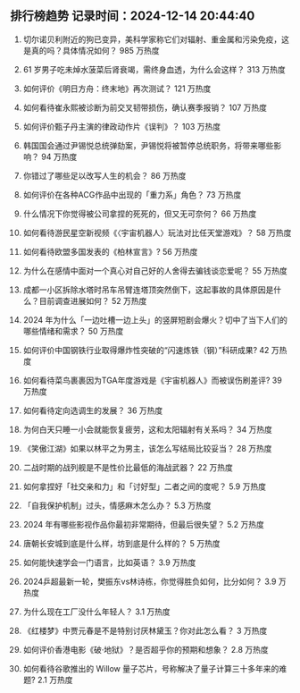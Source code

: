 
## 排行榜趋势 记录时间：2024-12-14 20:44:40
  
  1. 切尔诺贝利附近的狗已变异，美科学家称它们对辐射、重金属和污染免疫，这是真的吗？具体情况如何？ 985 万热度
    
  2. 61 岁男子吃未焯水菠菜后肾衰竭，需终身血透，为什么会这样？ 313 万热度
    
  3. 如何评价《明日方舟：终末地》再次测试？ 121 万热度
    
  4. 如何看待崔永熙被诊断为前交叉韧带损伤，确认赛季报销？ 107 万热度
    
  5. 如何评价甄子丹主演的律政动作片《误判》？ 103 万热度
    
  6. 韩国国会通过尹锡悦总统弹劾案，尹锡悦将被暂停总统职务，将带来哪些影响？ 94 万热度
    
  7. 你错过了哪些足以改写人生的机会？ 86 万热度
    
  8. 如何评价在各种ACG作品中出现的「重力系」角色？ 73 万热度
    
  9. 什么情况下你觉得被公司拿捏的死死的，但又无可奈何？ 66 万热度
    
  10. 如何看待游民星空新视频《〈宇宙机器人〉玩法对比任天堂游戏》？ 58 万热度
    
  11. 如何看待欧盟多国发表的《柏林宣言》? 56 万热度
    
  12. 为什么在感情中面对一个真心对自己好的人舍得去骗钱谈恋爱呢？ 55 万热度
    
  13. 成都一小区拆除水塔时吊车吊臂连塔顶突然倒下，这起事故的具体原因是什么？目前调查进展如何？ 52 万热度
    
  14. 2024 年为什么「一边吐槽一边上头」的竖屏短剧会爆火？切中了当下人们的哪些情绪和需求？ 50 万热度
    
  15. 如何评价中国钢铁行业取得爆炸性突破的“闪速炼铁（钢）”科研成果? 42 万热度
    
  16. 如何看待菜鸟裹裹因为TGA年度游戏是《宇宙机器人》而被误伤刷差评? 39 万热度
    
  17. 如何看待定向选调生的发展？ 36 万热度
    
  18. 为何白天只睡一小会就能恢复疲劳，这和太阳辐射有关系吗？ 34 万热度
    
  19. 《笑傲江湖》如果以林平之为男主，该怎么写结局比较妥当？ 28 万热度
    
  20. 二战时期的战列舰是不是性价比最低的海战武器？ 22 万热度
    
  21. 如何拿捏好「社交亲和力」和「讨好型」二者之间的度呢？ 5.9 万热度
    
  22. 「自我保护机制」过头，情感麻木怎么办？ 5.3 万热度
    
  23. 2024 年有哪些影视作品你最初非常期待，但最后很失望？ 5.2 万热度
    
  24. 唐朝长安城到底是什么样，坊到底是什么样的？ 5 万热度
    
  25. 如何能快速学会一门语言，比如英语？ 3.9 万热度
    
  26. 2024乒超最新一轮，樊振东vs林诗栋，你觉得胜负如何，比分如何？ 3.9 万热度
    
  27. 为什么现在工厂没什么年轻人？ 3.1 万热度
    
  28. 《红楼梦》中贾元春是不是特别讨厌林黛玉？你对此怎么看？ 3 万热度
    
  29. 如何评价香港电影《破·地狱》？是否超乎你的预期和想象？ 2.8 万热度
    
  30. 如何看待谷歌推出的 Willow 量子芯片，号称解决了量子计算三十多年来的难题? 2.1 万热度
    